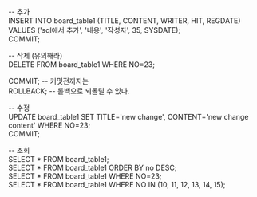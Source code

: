-- 추가 <br/>
INSERT INTO board_table1
    (TITLE, CONTENT, WRITER, HIT, REGDATE)
VALUES
    ('sql에서 추가', '내용', '작성자', 35, SYSDATE);  <br/>
COMMIT;

-- 삭제 (유의해라) <br/>
DELETE FROM board_table1 WHERE NO=23;

COMMIT; -- 커밋전까지는 <br/>
ROLLBACK; -- 롤백으로 되돌릴 수 있다.

-- 수정 <br/>
UPDATE board_table1 SET  TITLE='new change', CONTENT='new change content' WHERE NO=23;  <br/>
COMMIT;

-- 조회 <br/>
SELECT * FROM board_table1;  <br/>
SELECT * FROM board_table1 ORDER BY no DESC;  <br/>
SELECT * FROM board_table1 WHERE NO=23;  <br/>
SELECT * FROM board_table1 WHERE NO IN (10, 11, 12, 13, 14, 15);  <br/>
 
